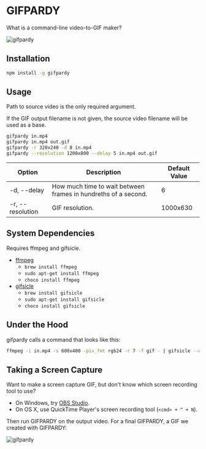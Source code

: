 # GIFPARDY

What is a command-line video-to-GIF maker?

![gifpardy](https://cloud.githubusercontent.com/assets/674727/24027740/06b1fa1e-0a87-11e7-8c1a-34a2a8402e21.png)

## Installation

```sh
npm install -g gifpardy
```

## Usage

Path to source video is the only required argument.

If the GIF output filename is not given, the source video filename will be used
as a base.

```sh
gifpardy in.mp4
gifpardy in.mp4 out.gif
gifpardy -r 320x240 -d 8 in.mp4
gifpardy --resolution 1200x800 --delay 5 in.mp4 out.gif
```

| Option           | Description                                                    | Default Value |
|------------------|----------------------------------------------------------------|---------------|
| -d, --delay      | How much time to wait between frames in hundreths of a second. | 6             |
| -r, --resolution | GIF resolution.                                                | 1000x630       |

## System Dependencies

Requires ffmpeg and gifsicle.

- [ffmpeg](https://ffmpeg.org/)
  - `brew install ffmpeg`
  - `sudo apt-get install ffmpeg`
  - `choco install ffmpeg`
- [gifsicle](https://www.lcdf.org/gifsicle/)
  - `brew install gifsicle`
  - `sudo apt-get install gifsicle`
  - `choco install gifsicle`

## Under the Hood

gifpardy calls a command that looks like this:

```sh
ffmpeg -i in.mp4 -s 600x400 -pix_fmt rgb24 -r 7 -f gif - | gifsicle --optimize=3 --delay=6 > out.gif
```

## Taking a Screen Capture

Want to make a screen capture GIF, but don't know which screen recording tool
to use?

- On Windows, try [OBS Studio](https://obsproject.com/).
- On OS X, use QuickTime Player's screen recording tool (`<cmd> + ^ + N`).

Then run GIFPARDY on the output video. For a final GIFPARDY, a GIF we created
with GIFPARDY:

![gifpardy](https://cloud.githubusercontent.com/assets/674727/24028189/55a3249c-0a8a-11e7-8232-468683e585d2.gif)

